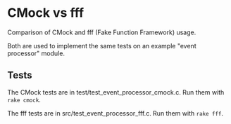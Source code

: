 # CMock vs fff

Comparison of CMock and fff (Fake Function Framework) usage.

Both are used to implement the same tests on an example "event processor"
module.

## Tests

The CMock tests are in test/test_event_processor_cmock.c. Run them with `rake
cmock`.

The fff tests are in src/test_event_processor_fff.c. Run them with `rake fff`.
